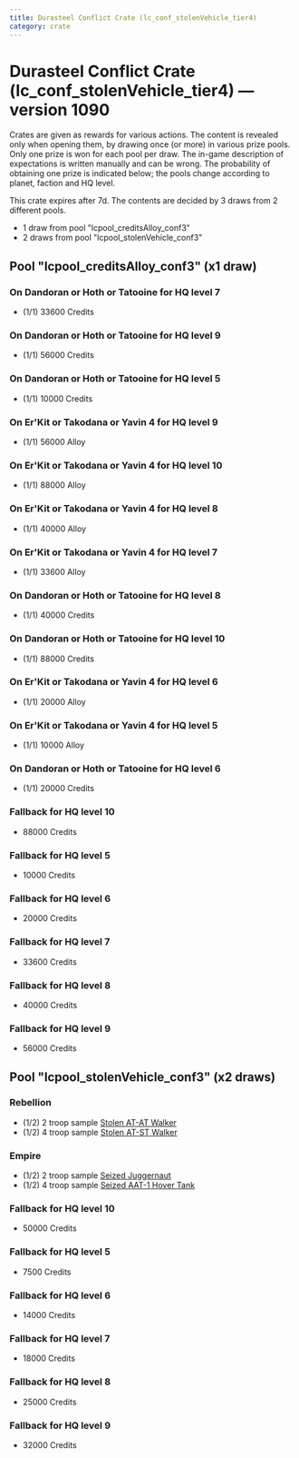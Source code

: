 ```yaml
---
title: Durasteel Conflict Crate (lc_conf_stolenVehicle_tier4)
category: crate
---
```


# Durasteel Conflict Crate (lc_conf_stolenVehicle_tier4) — version 1090

Crates are given as rewards for various actions. The content is revealed only when opening them, by drawing once (or more) in various prize pools. Only one prize is won for each pool per draw. The in-game description of expectations is written manually and can be wrong. The probability of obtaining one prize is indicated below; the pools change according to planet, faction and HQ level.

This crate expires after 7d. The contents are decided by 3 draws from 2 different pools.
  * 1 draw from pool "lcpool_creditsAlloy_conf3"
  * 2 draws from pool "lcpool_stolenVehicle_conf3"

## Pool "lcpool_creditsAlloy_conf3" (x1 draw)

### On Dandoran or Hoth or Tatooine for HQ level 7

  * (1/1) 33600 Credits

### On Dandoran or Hoth or Tatooine for HQ level 9

  * (1/1) 56000 Credits

### On Dandoran or Hoth or Tatooine for HQ level 5

  * (1/1) 10000 Credits

### On Er'Kit or Takodana or Yavin 4 for HQ level 9

  * (1/1) 56000 Alloy

### On Er'Kit or Takodana or Yavin 4 for HQ level 10

  * (1/1) 88000 Alloy

### On Er'Kit or Takodana or Yavin 4 for HQ level 8

  * (1/1) 40000 Alloy

### On Er'Kit or Takodana or Yavin 4 for HQ level 7

  * (1/1) 33600 Alloy

### On Dandoran or Hoth or Tatooine for HQ level 8

  * (1/1) 40000 Credits

### On Dandoran or Hoth or Tatooine for HQ level 10

  * (1/1) 88000 Credits

### On Er'Kit or Takodana or Yavin 4 for HQ level 6

  * (1/1) 20000 Alloy

### On Er'Kit or Takodana or Yavin 4 for HQ level 5

  * (1/1) 10000 Alloy

### On Dandoran or Hoth or Tatooine for HQ level 6

  * (1/1) 20000 Credits

### Fallback for HQ level 10

  * 88000 Credits

### Fallback for HQ level 5

  * 10000 Credits

### Fallback for HQ level 6

  * 20000 Credits

### Fallback for HQ level 7

  * 33600 Credits

### Fallback for HQ level 8

  * 40000 Credits

### Fallback for HQ level 9

  * 56000 Credits

## Pool "lcpool_stolenVehicle_conf3" (x2 draws)

### Rebellion

  * (1/2) 2 troop sample [Stolen AT-AT Walker](StolenATAT)
  * (1/2) 4 troop sample [Stolen AT-ST Walker](StolenATST)

### Empire

  * (1/2) 2 troop sample [Seized Juggernaut](SeizedJuggernaut)
  * (1/2) 4 troop sample [Seized AAT-1 Hover Tank](SeizedAAT1)

### Fallback for HQ level 10

  * 50000 Credits

### Fallback for HQ level 5

  * 7500 Credits

### Fallback for HQ level 6

  * 14000 Credits

### Fallback for HQ level 7

  * 18000 Credits

### Fallback for HQ level 8

  * 25000 Credits

### Fallback for HQ level 9

  * 32000 Credits